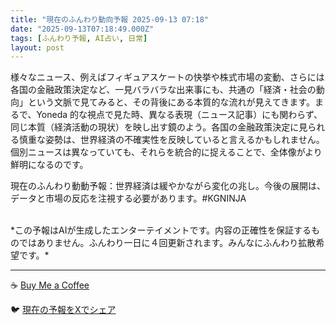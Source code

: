 ```yaml
---
title: "現在のふんわり動向予報 2025-09-13 07:18"
date: "2025-09-13T07:18:49.000Z"
tags: [ふんわり予報, AI占い, 日常]
layout: post
---
```


様々なニュース、例えばフィギュアスケートの快挙や株式市場の変動、さらには各国の金融政策決定など、一見バラバラな出来事にも、共通の「経済・社会の動向」という文脈で見てみると、その背後にある本質的な流れが見えてきます。まるで、Yoneda 的な視点で見た時、異なる表現（ニュース記事）にも関わらず、同じ本質（経済活動の現状）を映し出す鏡のよう。各国の金融政策決定に見られる慎重な姿勢は、世界経済の不確実性を反映していると言えるかもしれません。個別ニュースは異なっていても、それらを統合的に捉えることで、全体像がより鮮明になるのです。

現在のふんわり動動予報：世界経済は緩やかながら変化の兆し。今後の展開は、データと市場の反応を注視する必要があります。#KGNINJA

<br>
*この予報はAIが生成したエンターテイメントです。内容の正確性を保証するものではありません。ふんわり一日に４回更新されます。みんなにふんわり拡散希望です。*

---
☕️ [Buy Me a Coffee](https://www.buymeacoffee.com/kgninja)

🐦 [現在の予報をXでシェア](https://twitter.com/intent/tweet?text=%E7%8F%BE%E5%9C%A8%E3%81%AE%E3%81%B5%E3%82%93%E3%82%8F%E3%82%8A%E4%BA%88%E5%A0%B1%3A%20%E3%80%8C%E6%A7%98%E3%80%85%E3%81%AA%E3%83%8B%E3%83%A5%E3%83%BC%E3%82%B9%E3%80%81%E4%BE%8B%E3%81%88%E3%81%B0%E3%83%95%E3%82%A3%E3%82%AE%E3%83%A5%E3%82%A2%E3%82%B9%E3%82%B1%E3%83%BC%E3%83%88%E3%81%AE%E5%BF%AB%E6%8C%99%E3%82%84%E6%A0%AA%E5%BC%8F%E5%B8%82%E5%A0%B4%E3%81%AE%E5%A4%89%E5%8B%95%E3%80%81%E3%81%95%E3%82%89%E3%81%AB%E3%81%AF%E5%90%84%E5%9B%BD%E3%81%AE%E9%87%91%E8%9E%8D%E6%94%BF%E7%AD%96%E6%B1%BA%E5%AE%9A%E3%81%AA%E3%81%A9%E3%80%81%E4%B8%80%E8%A6%8B%E3%83%90%E3%83%A9%E3%83%90%E3%83%A9%E3%81%AA%E5%87%BA%E6%9D%A5%E4%BA%8B%E3%81%AB%E3%82%82%E3%80%81%E5%85%B1%E9%80%9A%E3%81%AE%E3%80%8C%E7%B5%8C%E6%B8%88%E3%83%BB%E7%A4%BE%E4%BC%9A%E3%81%AE%E5%8B%95%E5%90%91%E3%80%8D%E3%81%A8%E3%81%84%E3%81%86%E6%96%87%E8%84%88%E3%81%A7%E8%A6%8B%E3%81%A6%E3%81%BF%E3%82%8B%E3%81%A8%E3%80%81%E3%81%9D%E3%81%AE%E8%83%8C%E5%BE%8C%E3%81%AB%E3%81%82%E3%82%8B%E6%9C%AC%E8%B3%AA%E7%9A%84%E3%81%AA...%E3%80%8D%23KGNINJA%20%E7%B6%9A%E3%81%8D%E3%81%AF%E3%83%96%E3%83%AD%E3%82%B0%E3%81%A7%EF%BC%81%F0%9F%91%87&url=https%3A%2F%2Fkg-ninja.github.io%2FFunwariyoso%2F)

